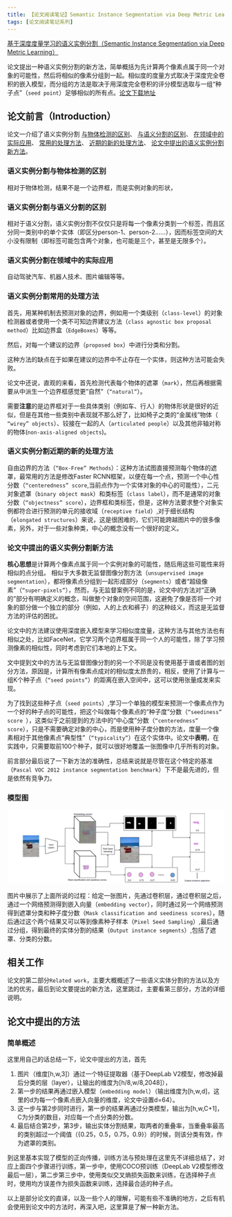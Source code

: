 ```yaml
---
title: 【论文阅读笔记】Semantic Instance Segmentation via Deep Metric Learning（一）
tags: [论文阅读笔记系列]
---
```

[基于深度度量学习的语义实例分割（Semantic Instance Segmentation via Deep Metric Learning）](https://arxiv.org/abs/1703.10277)

论文提出一种语义实例分割的新方法，简单概括为先计算两个像素点属于同一个对象的可能性，然后将相似的像素分组到一起。相似度的度量方式取决于深度完全卷积的嵌入模型，而分组的方法是取决于用深度完全卷积的评分模型选取与一组“种子点”（`seed point`）足够相似的所有点。[论文下载地址](https://arxiv.org/pdf/1703.10277.pdf)

<!--more-->

## 论文前言（Introduction） ##
论文一介绍了语义实例分割
[与物体检测的区别](#语义实例分割与物体检测的区别)、
[与语义分割的区别](#语义实例分割与语义分割的区别)、
[在领域中的实际应用](#语义实例分割在领域中的实际应用)、
[常用的处理方法](#语义实例分割常用的处理方法)、
[近期的新的处理方法](#语义实例分割近期的新的处理方法)、
[论文中提出的语义实例分割新方法](#论文中提出的语义实例分割新方法)。

### 语义实例分割与物体检测的区别 ###
相对于物体检测，结果不是一个边界框，而是实例对象的形状，

### 语义实例分割与语义分割的区别 ###
相对于语义分割，语义实例分割不仅仅只是将每一个像素分类到一个标签，而且区分同一类别中的单个实体（即区分person-1、person-2……），因而标签空间的大小没有限制（即标签可能包含两个对象，也可能是三个，甚至是无限多个）。

### 语义实例分割在领域中的实际应用 ###
自动驾驶汽车、机器人技术、图片编辑等等。

### 语义实例分割常用的处理方法 ###
首先，用某种机制去预测对象的边界，例如用一个类级别（`class-level`）的对象检测器或者使用一个类不可知边界建议方法（`class agnostic box proposal method`）比如边界盒（`EdgeBoxes`）等等。

然后，对每一个建议的边界（`proposed box`）中进行分类和分割。

这种方法的缺点在于如果在建议的边界中不止存在一个实体，则这种方法可能会失败。

论文中还说，直观的来看，首先检测代表每个物体的遮罩（`mark`），然后再根据需要从中派生一个边界框感觉更“自然”（`“natural”`）。

需要**注意**的是边界框对于一些具体类别（例如车、行人）的物体形状是很好的近似，但是在其他一些类别中表现就不那么好了，比如椅子之类的“金属线”物体（` “wirey” objects`）、铰接在一起的人（`articulated people`）以及其他非轴对称的物体(`non-axis-aligned objects`)。

### 语义实例分割近期的新的处理方法 ###

自由边界的方法（`“Box-Free” Methods`）：这种方法试图直接预测每个物体的遮罩，最常用的方法是修改Faster RCNN框架，以便在每一个点，预测一个中心性分数（`“centeredness” score`,当前点作为一个实体对象的中心的可能性），二元对象遮罩（`binary object mask`）和类标签（`class label`），而不是通常的对象分数（`“objectness” score`），边界框和类标签，但是，这种方法要求整个对象实例都符合进行预测的单元的接收域（`receptive field`）,对于细长结构（`elongated
structures`）来说，这是很困难的，它们可能跨越图片中的很多像素，另外，对于一些对象种类，中心的概念没有一个很好的定义。

### 论文中提出的语义实例分割新方法 ###
**核心思想**是计算两个像素点属于同一个实例对象的可能性，随后用这些可能性来将相似的点分组。
相似于大多数无监督图像分割方法（`unsupervised image segmentation`），都将像素点分组到一起形成部分（`segments`）或者“超级像素”（`“super-pixels”`），然而，与无监督案例不同的是，论文中的方法对“正确的”部分有明确定义的概念，叫做整个对象的空间范围，这避免了像是否将一个对象的部分做一个独立的部分（例如，人的上衣和裤子）的这种歧义，而这是无监督方法的评估的困扰。

论文中的方法建议使用深度嵌入模型来学习相似度度量，这种方法与其他方法也有相似之处，比如FaceNet，它学习两个边界框属于同一个人的可能性，除了学习预测像素的相似性，同时考虑到它们本地的上下文。

文中提到文中的方法与无监督图像分割的另一个不同是没有使用基于谱或者图的划分方法，原因是，计算所有像素点成对的相似度太昂贵的，相反，使用了计算与一组K个种子点（`“seed points”`）的距离在嵌入空间中，这可以使用张量成发来实现。

为了找到这些种子点（`seed points`）,学习一个单独的模型来预测一个像素点作为一个好的种子点的可能性，把这个叫做每个像素点的“种子度”分数（`“seediness” score `），这类似于之前提到的方法中的“中心度”分数（`“centeredness” score`），只是不需要确定对象的中心，而是使用种子度分数的方法，度量一个像素相对于其他像素点“典型性”（`“typicality”`）在这个实体中。论文中**表明**，在实践中，只需要取前100个种子，就可以很好地覆盖一张图像中几乎所有的对象。

前言部分最后说了一下新方法的准确性，总结来说就是尽管在这个特定的基准（`Pascal VOC 2012 instance segmentation
benchmark`）下不是最先进的，但是依然有竞争力。

### 模型图 ###

![图片一，基于深度度量学习的语义实例分割](/assets/images/20190910/image1-Semantic-Instance-Segmentation-via-Deep-Metric-Learning.png)

图片中展示了上面所说的过程：给定一张图片，先通过卷积层，通过卷积层之后，通过一个网络预测得到嵌入向量（`embedding vector`），同时通过另一个网络预测得到遮罩分类和种子度分数（`Mask classification and seediness scores`），随后通过这个两个结果又可以等到像素种子样本（`Pixel Seed
Sampling`）,最后通过分组，得到最终的实体分割的结果（`Output instance segments`）,包括了遮罩、分类的分数。

## 相关工作 ##
论文的第二部分`Related work`，主要大概概述了一些语义实体分割的方法以及方法的优劣，最后到论文要提出的新方法，这里跳过，主要看第三部分，方法的详细说明。

## 论文中提出的方法 ##

### 简单概述 ###

这里用自己的话总结一下，论文中提出的方法，首先
1. 图片（维度[h,w,3]）通过一个特征提取器（基于DeepLab V2模型，修改掉最后分类的层（layer），让输出的维度为[h/8,w/8,2048]），
2. 第一步的结果再通过嵌入模型（`embedding model`）（输出维度为[h,w,d]，这里的d为每一个像素点嵌入向量的维度，论文中设置d=64）。
3. 这一步与第2步同时进行，第一步的结果再通过分类模型，输出为[h,w,C+1]，C为分类的数目，对应每一个点分类的分数。
4. 最后结合第2步，第3步，输出实体分割结果，取两者的重叠率，当重叠率最高的类别超过一个阈值（{0.25，0.5，0.75，0.9}）的时候，则该分类有效，作为遮罩的类别。

到这里基本实现了模型的正向传播，训练方法与预处理在这里先不详细总结了，对应上面四个步骤进行训练，第一步中，使用COCO预训练（DeepLab V2模型修改最后一层），第二步第三步中，使用类似交叉熵损失函数来训练，在选择种子点时，使用均方误差作为损失函数来训练，选择最合适的种子点。

以上是部分论文的直译，以及一些个人的理解，可能有些不准确的地方，之后有机会使用到论文中的方法时，再深入吧，这里算是了解一种新方法。